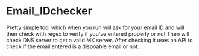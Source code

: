 # Email_IDchecker
Pretty simple tool which when you run will ask for your email ID and will then check with regex to verify if you've entered properly or not 
Then will check DNS server to get a vaild MX server.
After checking it uses an API to check if the email entered is a dispoable email or not.

